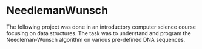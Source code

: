 # NeedlemanWunsch

The following project was done in an introductory computer science course focusing on data structures. The task was to understand and program the Needleman-Wunsch algorithm on various pre-defined DNA sequences. 
